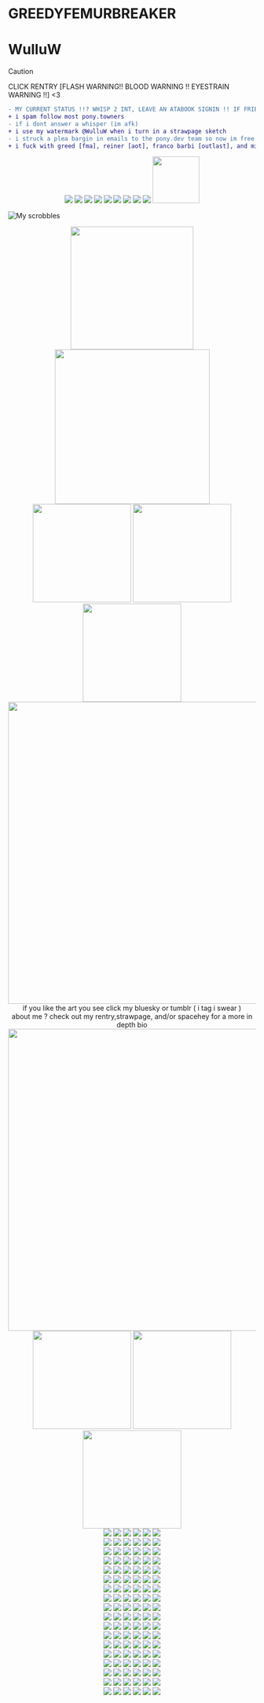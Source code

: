 # GREEDYFEMURBREAKER
# WulluW
> [!CAUTION]
> CLICK RENTRY [FLASH WARNING!! BLOOD WARNING !! EYESTRAIN WARNING !!] <3
```diff
- MY CURRENT STATUS !!? WHISP 2 INT, LEAVE AN ATABOOK SIGNIN !! IF FRIEND DISCORD MESSAGE ME !!!
+ i spam follow most pony.towners
- if i dont answer a whisper (im afk)
+ i use my watermark @WulluW when i turn in a strawpage sketch
- i struck a plea bargin in emails to the pony.dev team so now im free from 15 min afk disconnect hell !
+ i fuck with greed [fma], reiner [aot], franco barbi [outlast], and miles upshur [outlast] if you fuck with em too hit me up
```

 <div align="center">
  <img src="https://file.garden/Zn4VyXfEdAHVeqaq/pixels/sega.gif">
  <img src="https://file.garden/Zn4VyXfEdAHVeqaq/pixels/steam.gif">
  <img src="https://file.garden/Zn4VyXfEdAHVeqaq/pixels/playstation.gif">
  <img src="https://file.garden/Zn4VyXfEdAHVeqaq/pixels/xbox.jpg">
  <img src="https://file.garden/Zn4VyXfEdAHVeqaq/pixels/n64.png">
  <img src="https://file.garden/Zn4VyXfEdAHVeqaq/pixels/wii.png">
  <img src="https://file.garden/Zn4VyXfEdAHVeqaq/pixels/3ds.png">
 <img src="https://file.garden/Zn4VyXfEdAHVeqaq/pixels/gameboy.png">
  <img src="https://file.garden/Zn4VyXfEdAHVeqaq/pixels/supermonkeyball.png">
  <img src="https://file.garden/Zn4VyXfEdAHVeqaq/pixels/i-leave-bite-marks.gif" width="95">
</div>

 ![My scrobbles](https://lastfm-recently-played.vercel.app/api?user=WulluW&count=10)

<div align="center">
  <img src="https://file.garden/Zn4VyXfEdAHVeqaq/pixels/vampdivider.gif" width="250">
</div>

<div align="center">
  <img src="https://cdn.bsky.app/img/feed_thumbnail/plain/did:plc:g5gdpowrvjzkx3axh5nch3fy/bafkreiafgmtqn5t3oeisvn5xodaxmcupex7erfwqvj737koj4vuje2n3xa@jpeg" width="315">
</div>

<div align="center">
  <img src="https://cdn.bsky.app/img/feed_fullsize/plain/did:plc:g5gdpowrvjzkx3axh5nch3fy/bafkreihq47xahmsfwf6roklf7iq2pbmzvn74ghzt4y5mv4jz4nau2d5i5m@jpeg" width="200">
 <img src="https://cdn.bsky.app/img/feed_thumbnail/plain/did:plc:g5gdpowrvjzkx3axh5nch3fy/bafkreighcmtlsqsm2zzpvct6vj77atpettknzim6wccrn4f46dhbgd2ysi@jpeg" width="200">
  <img src="https://cdn.bsky.app/img/feed_fullsize/plain/did:plc:g5gdpowrvjzkx3axh5nch3fy/bafkreiaicxl636occcrhlaasxhe26jkaqcacxznjkscizanr4u5hx2jhzi@jpeg" width="200">
</div>

<div align="center">
  <img src="https://file.garden/Zn4VyXfEdAHVeqaq/pixels/Tumblr_l_56712078660918.gif" width="615">
</div>
<div align="center"> if you like the art you see click my bluesky or tumblr ( i tag i swear )
</div>
<div align="center">  about me ?  check out my rentry,strawpage, and/or spacehey for a more in depth bio
</div>
<div align="center">
  <img src="https://file.garden/Zn4VyXfEdAHVeqaq/pixels/Tumblr_l_56712078660918.gif" width="615">
</div>


<div align="center">
 <img src="https://64.media.tumblr.com/bb1f8b45ae2c545673e28f6f389797cc/917b6385ee3ec77e-1f/s1280x1920/6972f9cd52a7b90b02eb0af299003d3036b40626.pnj" width="200"> <img src="https://64.media.tumblr.com/b4440628ccca21becb173e792a99f989/48939d5a6b3a5d33-4b/s1280x1920/f606ceb2dc6510cc4722c82406573939d245aa5e.pnj" width="200"> <img src="https://64.media.tumblr.com/b11663ffdba2be6b5e276ce32d331e97/cb720683897f517d-6a/s640x960/fe048811278bfefa0de33df1b34d3a7b3bb7b361.pnj" width="200">
</div>



<div align="center">
  <img src="https://file.garden/Zn4VyXfEdAHVeqaq/stamps/Tumblr_l_175551899450694.gif">
  <img src="https://file.garden/Zn4VyXfEdAHVeqaq/stamps/Tumblr_l_175597397070696.gif">
  <img src="https://file.garden/Zn4VyXfEdAHVeqaq/stamps/Tumblr_l_175528637420462.gif">
  <img src="https://file.garden/Zn4VyXfEdAHVeqaq/stamps/Tumblr_l_175556838883848.gif">
  <img src="https://file.garden/Zn4VyXfEdAHVeqaq/stamps/Tumblr_l_175525061804154.gif">
  <img src="https://file.garden/Zn4VyXfEdAHVeqaq/stamps/Tumblr_l_175604749390312.gif">
</div>

<div align="center">
  <img src="https://file.garden/Zn4VyXfEdAHVeqaq/stamps/Tumblr_l_175618142737775.gif">
  <img src="https://file.garden/Zn4VyXfEdAHVeqaq/stamps/Tumblr_l_175615491819544.gif">
  <img src="https://file.garden/Zn4VyXfEdAHVeqaq/stamps/Tumblr_l_175594633291619.gif">
  <img src="https://file.garden/Zn4VyXfEdAHVeqaq/stamps/Tumblr_l_175599481742697.gif">
  <img src="https://file.garden/Zn4VyXfEdAHVeqaq/stamps/Tumblr_l_175466783641689.gif">
  <img src="https://file.garden/Zn4VyXfEdAHVeqaq/stamps/Tumblr_l_175610303359851.gif">
</div>

<div align="center">
  <img src="https://file.garden/Zn4VyXfEdAHVeqaq/stamps/Tumblr_l_175607481637159.gif">
  <img src="https://file.garden/Zn4VyXfEdAHVeqaq/stamps/Tumblr_l_175549705349155.gif">
  <img src="https://file.garden/Zn4VyXfEdAHVeqaq/stamps/Tumblr_l_175602649540851.gif">
  <img src="https://file.garden/Zn4VyXfEdAHVeqaq/stamps/Tumblr_l_175459920664765.gif">
  <img src="https://file.garden/Zn4VyXfEdAHVeqaq/stamps/Tumblr_l_175456519441380.gif">
  <img src="https://file.garden/Zn4VyXfEdAHVeqaq/stamps/Tumblr_l_175452663426303.gif">
</div>
 
<div align="center">
  <img src="https://file.garden/Zn4VyXfEdAHVeqaq/stamps/Tumblr_l_175465303122996.gif">
  <img src="https://file.garden/Zn4VyXfEdAHVeqaq/stamps/Tumblr_l_175554019142001.gif">
  <img src="https://file.garden/Zn4VyXfEdAHVeqaq/stamps/Tumblr_l_175558892401156.gif">
  <img src="https://file.garden/Zn4VyXfEdAHVeqaq/stamps/Tumblr_l_175547102645463.gif">
  <img src="https://file.garden/Zn4VyXfEdAHVeqaq/stamps/Tumblr_l_56888440239005.gif">
  <img src="https://file.garden/Zn4VyXfEdAHVeqaq/stamps/Tumblr_l_58255114771702.gif">
</div>

<div align="center">
 <img src="https://file.garden/Zn4VyXfEdAHVeqaq/stamps/Tumblr_l_57103009320634.gif">
  <img src="https://file.garden/Zn4VyXfEdAHVeqaq/stamps/Tumblr_l_57078809927632.gif">
  <img src="https://file.garden/Zn4VyXfEdAHVeqaq/stamps/Tumblr_l_57114648546480.gif">
  <img src="https://file.garden/Zn4VyXfEdAHVeqaq/stamps/Tumblr_l_57084504899402.gif">
  <img src="https://file.garden/Zn4VyXfEdAHVeqaq/stamps/Tumblr_l_58244643288317.gif">
  <img src="https://file.garden/Zn4VyXfEdAHVeqaq/stamps/Tumblr_l_58258514390472.gif">
</div>

<div align="center">
  <img src="https://file.garden/Zn4VyXfEdAHVeqaq/stamps/Tumblr_l_56763381631690.gif">
  <img src="https://file.garden/Zn4VyXfEdAHVeqaq/stamps/Tumblr_l_58406626666788.gif">
  <img src="https://file.garden/Zn4VyXfEdAHVeqaq/stamps/Tumblr_l_57073209110478.gif">
  <img src="https://file.garden/Zn4VyXfEdAHVeqaq/stamps/Tumblr_l_57227401135718.gif">
  <img src="https://file.garden/Zn4VyXfEdAHVeqaq/stamps/Tumblr_l_56855829506465.gif">
  <img src="https://file.garden/Zn4VyXfEdAHVeqaq/stamps/Tumblr_l_58390924230556.gif">
</div>

<div align="center">
  <img src="https://file.garden/Zn4VyXfEdAHVeqaq/stamps/Tumblr_l_58397735071172.gif">
  <img src="https://file.garden/Zn4VyXfEdAHVeqaq/stamps/Tumblr_l_12658106256523.gif">
  <img src="https://file.garden/Zn4VyXfEdAHVeqaq/stamps/Tumblr_l_40485660689643.gif">
  <img src="https://file.garden/Zn4VyXfEdAHVeqaq/stamps/wowie.gif">
  <img src="https://file.garden/Zn4VyXfEdAHVeqaq/stamps/regular%20show.gif">
  <img src="https://file.garden/Zn4VyXfEdAHVeqaq/stamps/UPBSIyT%20-%20Imgur.gif">
</div>

<div align="center">
  <img src="https://file.garden/Zn4VyXfEdAHVeqaq/stamps/imnEPqb%20-%20Imgur.gif">
  <img src="https://file.garden/Zn4VyXfEdAHVeqaq/stamps/SRRah2p%20-%20Imgur.gif">
  <img src="https://file.garden/Zn4VyXfEdAHVeqaq/stamps/WFeaLWX%20-%20Imgur.gif">
  <img src="https://file.garden/Zn4VyXfEdAHVeqaq/stamps/fbAtbun%20-%20Imgur.gif">
  <img src="https://file.garden/Zn4VyXfEdAHVeqaq/stamps/1kbaDrI%20-%20Imgur.gif">
  <img src="https://file.garden/Zn4VyXfEdAHVeqaq/stamps/zLcYwF4%20-%20Imgur.gif">
</div>

<div align="center">
  <img src="https://file.garden/Zn4VyXfEdAHVeqaq/stamps/water%20stamp.gif">
  <img src="https://file.garden/Zn4VyXfEdAHVeqaq/stamps/XfHTZjq%20-%20Imgur.gif">
  <img src="https://file.garden/Zn4VyXfEdAHVeqaq/stamps/q14Xmm2%20-%20Imgur.gif">
  <img src="https://file.garden/Zn4VyXfEdAHVeqaq/stamps/5GA6i4p%20-%20Imgur.gif">
  <img src="https://file.garden/Zn4VyXfEdAHVeqaq/stamps/9K2GAqu%20-%20Imgur.gif">
  <img src="https://file.garden/Zn4VyXfEdAHVeqaq/stamps/qTgHnYi%20-%20Imgur.gif">
</div>

<div align="center">
  <img src="https://file.garden/Zn4VyXfEdAHVeqaq/stamps/Y5e6N9M%20-%20Imgur.gif">
  <img src="https://file.garden/Zn4VyXfEdAHVeqaq/stamps/FR2O7EM%20-%20Imgur.gif">
  <img src="https://file.garden/Zn4VyXfEdAHVeqaq/stamps/ZWI2ldb%20-%20Imgur.gif">
  <img src="https://file.garden/Zn4VyXfEdAHVeqaq/stamps/danckity.gif">
  <img src="https://file.garden/Zn4VyXfEdAHVeqaq/stamps/okamirunning.gif">
  <img src="https://file.garden/Zn4VyXfEdAHVeqaq/stamps/dancinkittycat.gif">
</div>

<div align="center">
  <img src="https://file.garden/Zn4VyXfEdAHVeqaq/stamps/mayaviolence.gif">
  <img src="https://file.garden/Zn4VyXfEdAHVeqaq/stamps/gameboy.gif">
  <img src="https://file.garden/Zn4VyXfEdAHVeqaq/stamps/ilovesnacking.gif">
  <img src="https://file.garden/Zn4VyXfEdAHVeqaq/stamps/pokemonblack.gif">
  <img src="https://file.garden/Zn4VyXfEdAHVeqaq/stamps/3ds.gif">
  <img src="https://file.garden/Zn4VyXfEdAHVeqaq/stamps/phoenixcoffee.gif">
</div>

<div align="center">
  <img src="https://file.garden/Zn4VyXfEdAHVeqaq/stamps/dragonlover.gif">
  <img src="https://file.garden/Zn4VyXfEdAHVeqaq/stamps/wii.gif">
  <img src="https://file.garden/Zn4VyXfEdAHVeqaq/stamps/Tumblr_l_175468601114996.jpg">
  <img src="https://file.garden/Zn4VyXfEdAHVeqaq/stamps/Tumblr_l_175659337353700.jpg">
  <img src="https://file.garden/Zn4VyXfEdAHVeqaq/stamps/Tumblr_l_175470129424458.jpg">
  <img src="https://file.garden/Zn4VyXfEdAHVeqaq/stamps/Tumblr_l_175471938700766.jpg">
</div>

<div align="center">
  <img src="https://file.garden/Zn4VyXfEdAHVeqaq/stamps/Tumblr_l_175478683290074.jpg">
  <img src="https://file.garden/Zn4VyXfEdAHVeqaq/stamps/Tumblr_l_175661534164854.jpg">
  <img src="https://file.garden/Zn4VyXfEdAHVeqaq/stamps/Tumblr_l_175657167670623.jpg">
  <img src="https://file.garden/Zn4VyXfEdAHVeqaq/stamps/Tumblr_l_175663090593700.jpg">
  <img src="https://file.garden/Zn4VyXfEdAHVeqaq/stamps/tumblr_dc0abd67ff11656a03805536fe1b4770_f19d1096_100.jpg">
  <img src="https://file.garden/Zn4VyXfEdAHVeqaq/stamps/tumblr_bc4557b0e4d2f0ea6ee12f16a132290a_d452df1f_100.jpg">
</div>

<div align="center">
  <img src="https://file.garden/Zn4VyXfEdAHVeqaq/stamps/Tumblr_l_58238007584701.jpg">
  <img src="https://file.garden/Zn4VyXfEdAHVeqaq/stamps/Tumblr_l_56871668866081.jpg">
  <img src="https://file.garden/Zn4VyXfEdAHVeqaq/stamps/Tumblr_l_58099104880616.jpg">
  <img src="https://file.garden/Zn4VyXfEdAHVeqaq/stamps/Tumblr_l_56882531391082.jpg">
  <img src="https://file.garden/Zn4VyXfEdAHVeqaq/stamps/Tumblr_l_58471060086869.jpg">
  <img src="https://file.garden/Zn4VyXfEdAHVeqaq/stamps/Tumblr_l_58233975698163.jpg">
</div>

<div align="center">
  <img src="https://file.garden/Zn4VyXfEdAHVeqaq/stamps/Tumblr_l_57339941214725.jpg">
  <img src="https://file.garden/Zn4VyXfEdAHVeqaq/stamps/Tumblr_l_58250721229010.jpg">
  <img src="https://file.garden/Zn4VyXfEdAHVeqaq/stamps/Tumblr_l_57337653507032.jpg">
  <img src="https://file.garden/Zn4VyXfEdAHVeqaq/stamps/Tumblr_l_58395032907788.jpg">
  <img src="https://file.garden/Zn4VyXfEdAHVeqaq/stamps/Tumblr_l_58247231033856.jpg">
  <img src="https://file.garden/Zn4VyXfEdAHVeqaq/stamps/Tumblr_l_58387525916326.jpg">
</div>

<div align="center">
  <img src="https://file.garden/Zn4VyXfEdAHVeqaq/stamps/Tumblr_l_58443280833867.jpg">
  <img src="https://file.garden/Zn4VyXfEdAHVeqaq/stamps/hX0UevK%20-%20Imgur.jpg">
  <img src="https://file.garden/Zn4VyXfEdAHVeqaq/stamps/TKCwi44%20-%20Imgur.jpg">
  <img src="https://file.garden/Zn4VyXfEdAHVeqaq/stamps/sG8QX6C%20-%20Imgur.jpg">
  <img src="https://file.garden/Zn4VyXfEdAHVeqaq/stamps/burntout.jpg">
  <img src="https://file.garden/Zn4VyXfEdAHVeqaq/stamps/ttr1KQJ%20-%20Imgur.png">
</div>

<div align="center">
  <img src="https://file.garden/Zn4VyXfEdAHVeqaq/stamps/0qHnIUg%20-%20Imgur.png">
  <img src="https://file.garden/Zn4VyXfEdAHVeqaq/stamps/tS3ec4b%20-%20Imgur.png">
  <img src="https://file.garden/Zn4VyXfEdAHVeqaq/stamps/l6sM7xP%20-%20Imgur.png">
  <img src="https://file.garden/Zn4VyXfEdAHVeqaq/stamps/KT2yq0p%20-%20Imgur.png">
  <img src="https://file.garden/Zn4VyXfEdAHVeqaq/stamps/vD1E33V%20-%20Imgur.png">
  <img src="https://file.garden/Zn4VyXfEdAHVeqaq/stamps/jdzpUSB%20-%20Imgur.png">
</div>

<div align="center">
  <img src="https://file.garden/Zn4VyXfEdAHVeqaq/stamps/MM0GlDv%20-%20Imgur.png">
  <img src="https://file.garden/Zn4VyXfEdAHVeqaq/stamps/theythemfish.png">
  <img src="https://file.garden/Zn4VyXfEdAHVeqaq/stamps/piccoloburgerking.png">
  <img src="https://file.garden/Zn4VyXfEdAHVeqaq/stamps/man.png">
  <img src="https://file.garden/Zn4VyXfEdAHVeqaq/stamps/tailsgetstrolled.png">
  <img src="https://file.garden/Zn4VyXfEdAHVeqaq/stamps/propaganda.png">
</div>


